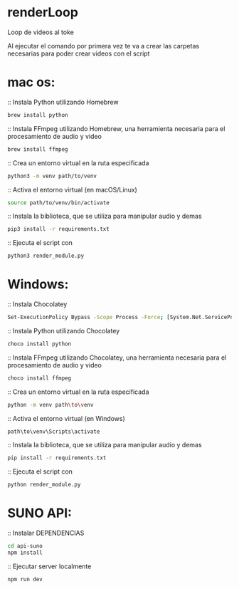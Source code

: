 # renderLoop
Loop de videos al toke

Al ejecutar el comando por primera vez te va a crear las carpetas necesarias para poder crear videos con el script

# mac os:

:: Instala Python utilizando Homebrew

```bash
brew install python
```

:: Instala FFmpeg utilizando Homebrew, una herramienta necesaria para el procesamiento de audio y video

```bash
brew install ffmpeg
```

:: Crea un entorno virtual en la ruta especificada

```bash
python3 -m venv path/to/venv
```

:: Activa el entorno virtual (en macOS/Linux)

```bash
source path/to/venv/bin/activate
```

:: Instala la biblioteca, que se utiliza para manipular audio y demas

```bash
pip3 install -r requirements.txt
```

:: Ejecuta el script con

```bash
python3 render_module.py
```

# Windows:
:: Instala Chocolatey

```bash
Set-ExecutionPolicy Bypass -Scope Process -Force; [System.Net.ServicePointManager]::SecurityProtocol = [System.Net.ServicePointManager]::SecurityProtocol -bor 3072; iex ((New-Object System.Net.WebClient).DownloadString('https://community.chocolatey.org/install.ps1'))
```

:: Instala Python utilizando Chocolatey

```bash
choco install python
```

:: Instala FFmpeg utilizando Chocolatey, una herramienta necesaria para el procesamiento de audio y video

```bash
choco install ffmpeg
```

:: Crea un entorno virtual en la ruta especificada

```bash
python -m venv path\to\venv
```

:: Activa el entorno virtual (en Windows)

```bash
path\to\venv\Scripts\activate
```

:: Instala la biblioteca, que se utiliza para manipular audio y demas

```bash
pip install -r requirements.txt
```

:: Ejecuta el script con

```bash
python render_module.py
```

# SUNO API:

:: Instalar DEPENDENCIAS

```bash
cd api-suno
npm install
```

:: Ejecutar server localmente

```bash
npm run dev
```